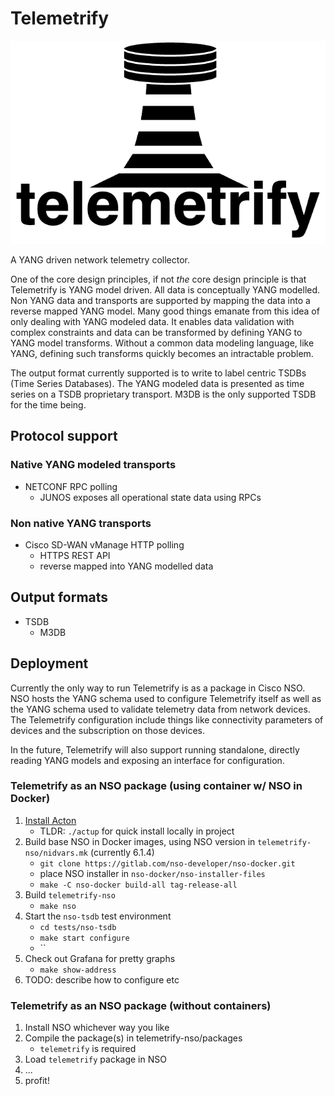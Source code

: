 # Telemetrify

![Telemetrify Logo](./logo.png)

A YANG driven network telemetry collector.

One of the core design principles, if not _the_ core design principle is that
Telemetrify is YANG model driven. All data is conceptually YANG modelled. Non
YANG data and transports are supported by mapping the data into a reverse mapped
YANG model. Many good things emanate from this idea of only dealing with YANG
modeled data. It enables data validation with complex constraints and data can
be transformed by defining YANG to YANG model transforms. Without a common data
modeling language, like YANG, defining such transforms quickly becomes an
intractable problem.

The output format currently supported is to write to label centric TSDBs (Time
Series Databases). The YANG modeled data is presented as time series on a TSDB
proprietary transport. M3DB is the only supported TSDB for the time being.


## Protocol support

### Native YANG modeled transports

- NETCONF RPC polling
  - JUNOS exposes all operational state data using RPCs

### Non native YANG transports

- Cisco SD-WAN vManage HTTP polling
  - HTTPS REST API
  - reverse mapped into YANG modelled data


## Output formats

- TSDB
  - M3DB


## Deployment

Currently the only way to run Telemetrify is as a package in Cisco NSO. NSO
hosts the YANG schema used to configure Telemetrify itself as well as the YANG
schema used to validate telemetry data from network devices. The Telemetrify
configuration include things like connectivity parameters of devices and the
subscription on those devices.

In the future, Telemetrify will also support running standalone, directly
reading YANG models and exposing an interface for configuration.

### Telemetrify as an NSO package (using container w/ NSO in Docker)

1. [Install Acton](https://www.acton-lang.org/install/)
   - TLDR: `./actup` for quick install locally in project
2. Build base NSO in Docker images, using NSO version in `telemetrify-nso/nidvars.mk` (currently 6.1.4)
   - `git clone https://gitlab.com/nso-developer/nso-docker.git`
   - place NSO installer in `nso-docker/nso-installer-files`
   - `make -C nso-docker build-all tag-release-all`
3. Build `telemetrify-nso`
   - `make nso`
4. Start the `nso-tsdb` test environment
   - `cd tests/nso-tsdb`
   - `make start configure`
   - ``
5. Check out Grafana for pretty graphs
   - `make show-address`
6. TODO: describe how to configure etc

### Telemetrify as an NSO package (without containers)

1. Install NSO whichever way you like
2. Compile the package(s) in telemetrify-nso/packages
   - `telemetrify` is required
3. Load `telemetrify` package in NSO
4. ...
5. profit!
